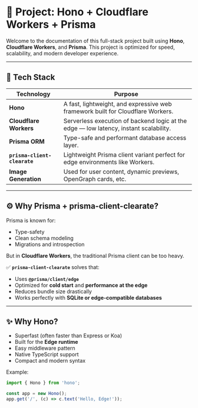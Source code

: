 # 🌟 Project: Hono + Cloudflare Workers + Prisma

Welcome to the documentation of this full-stack project built using **Hono**, **Cloudflare Workers**, and **Prisma**. This project is optimized for speed, scalability, and modern developer experience.

---

## 🚀 Tech Stack

| Technology | Purpose |
|------------|---------|
| **Hono**   | A fast, lightweight, and expressive web framework built for Cloudflare Workers. |
| **Cloudflare Workers** | Serverless execution of backend logic at the edge — low latency, instant scalability. |
| **Prisma ORM** | Type-safe and performant database access layer. |
| **`prisma-client-clearate`** | Lightweight Prisma client variant perfect for edge environments like Workers. |
| **Image Generation** | Used for user content, dynamic previews, OpenGraph cards, etc. |

---

## ⚙️ Why Prisma + prisma-client-clearate?

Prisma is known for:
- Type-safety
- Clean schema modeling
- Migrations and introspection

But in **Cloudflare Workers**, the traditional Prisma client can be too heavy.

✅ **`prisma-client-clearate`** solves that:
- Uses **`@prisma/client/edge`**
- Optimized for **cold start** and **performance at the edge**
- Reduces bundle size drastically
- Works perfectly with **SQLite or edge-compatible databases**

---

## ✨ Why Hono?

- Superfast (often faster than Express or Koa)
- Built for the **Edge runtime**
- Easy middleware pattern
- Native TypeScript support
- Compact and modern syntax

Example:
```ts
import { Hono } from 'hono';

const app = new Hono();
app.get('/', (c) => c.text('Hello, Edge!'));
